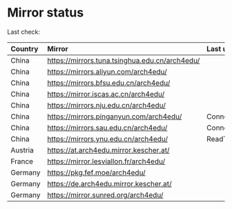 <script src="./time.js"></script>
# Mirror status
Last check: <script type="text/javascript">localize(1678004630.076303);</script>

|Country|Mirror|Last update|
|:------|:-----|:----------|
|China|https://mirrors.tuna.tsinghua.edu.cn/arch4edu/|<script type="text/javascript">localize(1677997980);</script>|
|China|https://mirrors.aliyun.com/arch4edu/|<script type="text/javascript">localize(1677954672);</script>|
|China|https://mirrors.bfsu.edu.cn/arch4edu/|<script type="text/javascript">localize(1677954672);</script>|
|China|https://mirror.iscas.ac.cn/arch4edu/|<script type="text/javascript">localize(1677997980);</script>|
|China|https://mirrors.nju.edu.cn/arch4edu/|<script type="text/javascript">localize(1677911783);</script>|
|China|https://mirrors.pinganyun.com/arch4edu/|ConnectionError|
|China|https://mirrors.sau.edu.cn/arch4edu/|ConnectionError|
|China|https://mirrors.ynu.edu.cn/arch4edu/|ReadTimeout|
|Austria|https://at.arch4edu.mirror.kescher.at/|<script type="text/javascript">localize(1677954672);</script>|
|France|https://mirror.lesviallon.fr/arch4edu/|<script type="text/javascript">localize(1677954672);</script>|
|Germany|https://pkg.fef.moe/arch4edu/|<script type="text/javascript">localize(1677954672);</script>|
|Germany|https://de.arch4edu.mirror.kescher.at/|<script type="text/javascript">localize(1677954672);</script>|
|Germany|https://mirror.sunred.org/arch4edu/|<script type="text/javascript">localize(1677954672);</script>|

<script src="./tablefilter/tablefilter.js"></script>
<script src="./table.js"></script>
